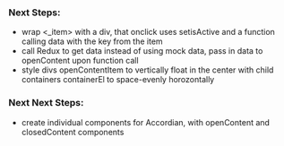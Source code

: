 ### Next Steps:

- wrap <_item> with a div, that onclick uses setisActive and a function calling data with the key from the item
- call Redux to get data instead of using mock data, pass in data to openContent upon function call
- style divs openContentItem to vertically float in the center with child containers containerEl to space-evenly horozontally

### Next Next Steps:
- create individual components for Accordian, with openContent and closedContent components
